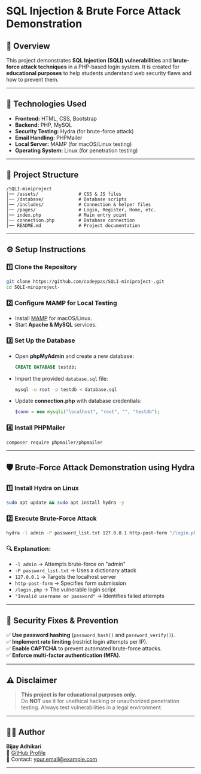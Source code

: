 # SQL Injection & Brute Force Attack Demonstration

## 📌 Overview
This project demonstrates **SQL Injection (SQLI) vulnerabilities** and **brute-force attack techniques** in a PHP-based login system. It is created for **educational purposes** to help students understand web security flaws and how to prevent them.

---

## 🚀 Technologies Used

- **Frontend:** HTML, CSS, Bootstrap  
- **Backend:** PHP, MySQL  
- **Security Testing:** Hydra (for brute-force attack)  
- **Email Handling:** PHPMailer  
- **Local Server:** MAMP (for macOS/Linux testing)  
- **Operating System:** Linux (for penetration testing)  

---

## 📂 Project Structure

```
/SQLI-miniproject
│── /assets/               # CSS & JS files
│── /database/             # Database scripts
│── /includes/             # Connection & helper files
│── /pages/                # Login, Register, Home, etc.
│── index.php              # Main entry point
│── connection.php         # Database connection
│── README.md              # Project documentation
```

---

## ⚙️ Setup Instructions

### 1️⃣ Clone the Repository  
```bash
git clone https://github.com/codeypas/SQLI-miniproject-.git
cd SQLI-miniproject-
```

### 2️⃣ Configure MAMP for Local Testing  
- Install [MAMP](https://www.mamp.info/) for macOS/Linux.  
- Start **Apache & MySQL** services.

### 3️⃣ Set Up the Database  
- Open **phpMyAdmin** and create a new database:  
  ```sql
  CREATE DATABASE testdb;
  ```
- Import the provided `database.sql` file:  
  ```bash
  mysql -u root -p testdb < database.sql
  ```
- Update **connection.php** with database credentials:  
  ```php
  $conn = new mysqli("localhost", "root", "", "testdb");
  ```

### 4️⃣ Install PHPMailer  
```bash
composer require phpmailer/phpmailer
```

---

## 🛡️ Brute-Force Attack Demonstration using Hydra  

### 1️⃣ Install Hydra on Linux  
```bash
sudo apt update && sudo apt install hydra -y
```

### 2️⃣ Execute Brute-Force Attack  
```bash
hydra -l admin -P password_list.txt 127.0.0.1 http-post-form "/login.php:email=^USER^&pswd=^PASS^:Invalid username or password"
```

### 🔍 Explanation:  
- `-l admin` → Attempts brute-force on "admin"  
- `-P password_list.txt` → Uses a dictionary attack  
- `127.0.0.1` → Targets the localhost server  
- `http-post-form` → Specifies form submission  
- `/login.php` → The vulnerable login script  
- `"Invalid username or password"` → Identifies failed attempts  

---

## 🔐 Security Fixes & Prevention

✅ **Use password hashing** (`password_hash()` and `password_verify()`).  
✅ **Implement rate limiting** (restrict login attempts per IP).  
✅ **Enable CAPTCHA** to prevent automated brute-force attacks.  
✅ **Enforce multi-factor authentication (MFA).**  

---

## ⚠️ Disclaimer

> **This project is for educational purposes only.**  
> Do **NOT** use it for unethical hacking or unauthorized penetration testing. Always test vulnerabilities in a legal environment.

---

## 👨‍💻 Author  

**Bijay Adhikari**  
📌 [GitHub Profile](https://github.com/codeypas)  
📧 Contact: your.email@example.com  

---

